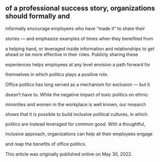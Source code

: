 ## of a professional success story, organizations should formally and

informally encourage employees who have “made it” to share their

stories — and emphasize examples of times when they beneﬁted from

a helping hand, or leveraged inside information and relationships to get ahead or be more eﬀective in their roles. Publicly sharing these

experiences helps employees at any level envision a path forward for

themselves in which politics plays a positive role.

Oﬃce politics has long served as a mechanism for exclusion — but it

doesn’t have to. While the negative impact of toxic politics on ethnic

minorities and women in the workplace is well known, our research

shows that it is possible to build inclusive political cultures, in which

politics are instead leveraged for common good. With a thoughtful,

inclusive approach, organizations can help all their employees engage

and reap the beneﬁts of oﬃce politics.

This article was originally published online on May 30, 2022.